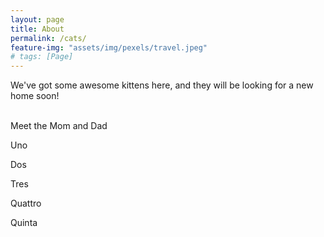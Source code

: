 ```yaml
---
layout: page
title: About
permalink: /cats/
feature-img: "assets/img/pexels/travel.jpeg"
# tags: [Page]
---
```


We've got some awesome kittens here, and they will be looking for a new home soon!

<br/>
Meet the Mom and Dad

<br/>



<p>Uno</p>
<p>Dos</p>
<p>Tres</p>
<p>Quattro</p>
<p>Quinta</p>
